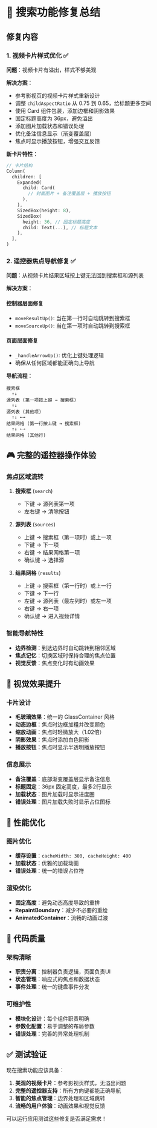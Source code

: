 # 🔧 搜索功能修复总结

## 修复内容

### 1. 视频卡片样式优化 ✅

**问题**：视频卡片有溢出，样式不够美观

**解决方案**：
- 参考影视页的视频卡片样式重新设计
- 调整 `childAspectRatio` 从 0.75 到 0.65，给标题更多空间
- 使用 Card 组件包装，添加边框和阴影效果
- 固定标题高度为 36px，避免溢出
- 添加图片加载状态和错误处理
- 优化备注信息显示（渐变覆盖层）
- 焦点时显示播放按钮，增强交互反馈

**新卡片特性**：
```dart
// 卡片结构
Column(
  children: [
    Expanded(
      child: Card(
        // 封面图片 + 备注覆盖层 + 播放按钮
      ),
    ),
    SizedBox(height: 8),
    SizedBox(
      height: 36, // 固定标题高度
      child: Text(...), // 标题文本
    ),
  ],
)
```

### 2. 遥控器焦点导航修复 ✅

**问题**：从视频卡片结果区域按上键无法回到搜索框和源列表

**解决方案**：

#### 控制器层面修复
- `moveResultUp()`: 当在第一行时自动跳转到搜索框
- `moveSourceUp()`: 当在第一项时自动跳转到搜索框

#### 页面层面修复
- `_handleArrowUp()`: 优化上键处理逻辑
- 确保从任何区域都能正确向上导航

**导航流程**：
```
搜索框
  ↑↓
源列表 (第一项按上键 → 搜索框)
  ↑↓
源列表 (其他项)
  ↑↓ ←→
结果网格 (第一行按上键 → 搜索框)
  ↑↓ ←→
结果网格 (其他行)
```

## 🎮 完整的遥控器操作体验

### 焦点区域流转
1. **搜索框** (`search`)
   - 下键 → 源列表第一项
   - 左右键 → 清除按钮

2. **源列表** (`sources`)
   - 上键 → 搜索框（第一项时）或上一项
   - 下键 → 下一项
   - 右键 → 结果网格第一项
   - 确认键 → 选择源

3. **结果网格** (`results`)
   - 上键 → 搜索框（第一行时）或上一行
   - 下键 → 下一行
   - 左键 → 源列表（最左列时）或左一项
   - 右键 → 右一项
   - 确认键 → 进入视频详情

### 智能导航特性
- **边界检测**：到达边界时自动跳转到相邻区域
- **焦点记忆**：切换区域时保持合理的焦点位置
- **视觉反馈**：焦点变化时有动画效果

## 🎨 视觉效果提升

### 卡片设计
- **毛玻璃效果**：统一的 GlassContainer 风格
- **动态边框**：焦点时边框加粗并改变颜色
- **缩放动画**：焦点时轻微放大（1.02倍）
- **阴影效果**：焦点时添加白色阴影
- **播放按钮**：焦点时显示半透明播放按钮

### 信息展示
- **备注覆盖**：底部渐变覆盖层显示备注信息
- **标题固定**：36px 固定高度，最多2行显示
- **加载状态**：图片加载时显示进度圈
- **错误处理**：图片加载失败时显示占位图标

## 🚀 性能优化

### 图片优化
- **缓存设置**：`cacheWidth: 300, cacheHeight: 400`
- **加载状态**：优雅的加载动画
- **错误处理**：统一的错误占位符

### 渲染优化
- **固定高度**：避免动态高度导致的重排
- **RepaintBoundary**：减少不必要的重绘
- **AnimatedContainer**：流畅的动画过渡

## 📝 代码质量

### 架构清晰
- **职责分离**：控制器负责逻辑，页面负责UI
- **状态管理**：响应式的焦点和数据状态
- **事件处理**：统一的键盘事件分发

### 可维护性
- **模块化设计**：每个组件职责明确
- **参数化配置**：易于调整的布局参数
- **错误处理**：完善的异常处理机制

## ✅ 测试验证

现在搜索功能应该具备：
1. **美观的视频卡片**：参考影视页样式，无溢出问题
2. **完整的遥控器支持**：所有方向键都能正确导航
3. **智能的焦点管理**：边界处理和区域跳转
4. **流畅的用户体验**：动画效果和视觉反馈

可以运行应用测试这些修复是否满足需求！